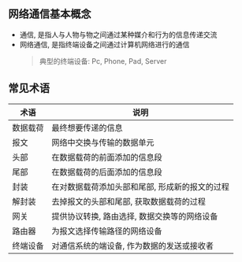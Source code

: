 ## 网络通信基本概念

* 通信, 是指人与人物与物之间通过某种媒介和行为的信息传递交流
* 网络通信, 是指终端设备之间通过计算机网络进行的通信
  > 典型的终端设备: Pc, Phone, Pad, Server

## 常见术语

| 术语   | 说明                       |
| --- | ----------------------- |
| 数据载荷 | 最终想要传递的信息                |
| 报文   | 网络中交换与传输的数据单元            |
| 头部   | 在数据载荷的前面添加的信息段           |
| 尾部   | 在数据载荷的后面添加的信息段           |
| 封装   | 在对数据载荷添加头部和尾部, 形成新的报文的过程 |
| 解封装  | 去掉报文的头部和尾部, 获取数据载荷的过程    |
| 网关   | 提供协议转换, 路由选择, 数据交换等的网络设备 |
| 路由器  | 为报文选择传输路径的网络设备           |
| 终端设备 | 对通信系统的端设备, 作为数据的发送或接收者   |
